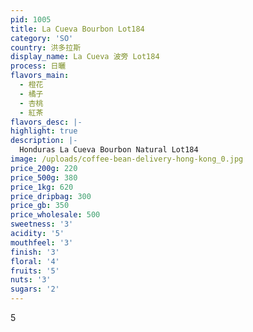 ```yaml
---
pid: 1005
title: La Cueva Bourbon Lot184
category: 'SO'
country: 洪多拉斯
display_name: La Cueva 波旁 Lot184
process: 日曬
flavors_main:
  - 橙花
  - 橘子
  - 杏桃
  - 紅茶
flavors_desc: |-
highlight: true
description: |-
  Honduras La Cueva Bourbon Natural Lot184
image: /uploads/coffee-bean-delivery-hong-kong_0.jpg
price_200g: 220
price_500g: 380
price_1kg: 620
price_dripbag: 300
price_gb: 350
price_wholesale: 500
sweetness: '3'
acidity: '5'
mouthfeel: '3'
finish: '3'
floral: '4'
fruits: '5'
nuts: '3'
sugars: '2'
---
```


5
